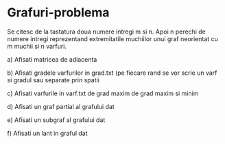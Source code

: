 Grafuri-problema
================

Se citesc de la tastatura doua numere intregi m si n.
Apoi n perechi de numere intregi reprezentand extremitatile muchiilor unui graf neorientat cu m muchii si n varfuri.

a) Afisati matricea de adiacenta

b) Afisati gradele varfurilor in grad.txt (pe fiecare rand se vor scrie un varf si gradul sau separate prin spatii

c) Afisati varfurile in varf.txt de grad maxim de grad maxim si minim

d) Afisati un graf partial al grafului dat

e) Afisati un subgraf al grafului dat

f) Afisati un lant in graful dat
